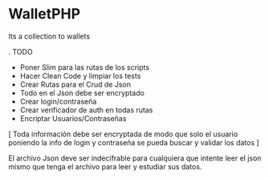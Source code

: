 # WalletPHP
Its a collection to wallets

. TODO
- Poner Slim para las rutas de los scripts
- Hacer Clean Code y limpiar los tests
- Crear Rutas para el Crud de Json
- Todo en el Json debe ser encryptado
- Crear login/contraseña
- Crear verificador de auth en todas rutas
- Encriptar Usuarios/Contraseñas

[ Toda información debe ser encryptada de modo que solo el usuario poniendo la info de login y contraseña se pueda buscar y validar los datos ]

El archivo Json deve ser indecifrable para cualquiera que intente leer el json mismo que tenga el archivo para leer y estudiar sus datos.

